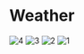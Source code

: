 # Weather

![4](https://user-images.githubusercontent.com/66194054/90605140-90d39080-e21b-11ea-9c18-b4b7934b161b.jpeg)
![3](https://user-images.githubusercontent.com/66194054/90605145-9204bd80-e21b-11ea-9371-c8bb536d6e71.jpeg)
![2](https://user-images.githubusercontent.com/66194054/90605146-929d5400-e21b-11ea-965a-f8ead4e5548d.jpeg)
![1](https://user-images.githubusercontent.com/66194054/90605148-9335ea80-e21b-11ea-8532-47c01818c353.jpeg)

